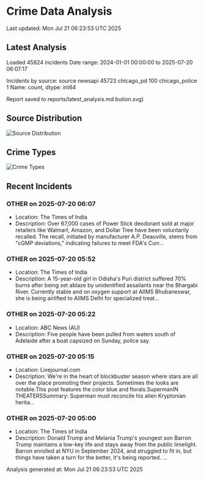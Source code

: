 # Crime Data Analysis
Last updated: Mon Jul 21 06:23:53 UTC 2025

## Latest Analysis

Loaded 45824 incidents
Date range: 2024-01-01 00:00:00 to 2025-07-20 06:07:17

Incidents by source:
source
newsapi           45723
chicago_pd          100
chicago_police        1
Name: count, dtype: int64

Report saved to reports/latest_analysis.md
bution.svg)

## Source Distribution
![Source Distribution](images/source_distribution.svg)

## Crime Types
![Crime Types](images/crime_types.svg)

## Recent Incidents

### OTHER on 2025-07-20 06:07
- Location: The Times of India
- Description: Over 67,000 cases of Power Stick deodorant sold at major retailers like Walmart, Amazon, and Dollar Tree have been voluntarily recalled. The recall, initiated by manufacturer A.P. Deauville, stems from "cGMP deviations," indicating failures to meet FDA's Curr…


### OTHER on 2025-07-20 05:52
- Location: The Times of India
- Description: A 15-year-old girl in Odisha's Puri district suffered 70% burns after being set ablaze by unidentified assailants near the Bhargabi River. Currently stable and on oxygen support at AIIMS Bhubaneswar, she is being airlifted to AIIMS Delhi for specialized treat…


### OTHER on 2025-07-20 05:22
- Location: ABC News (AU)
- Description: Five people have been pulled from waters south of Adelaide after a boat capsized on Sunday, police say.


### OTHER on 2025-07-20 05:15
- Location: Livejournal.com
- Description: We're in the heart of blockbuster season where stars are all over the place promoting their projects. Sometimes the looks are notable.This post features the color blue and florals.SupermanIN THEATERSSummary: Superman must reconcile his alien Kryptonian herita…


### OTHER on 2025-07-20 05:00
- Location: The Times of India
- Description: Donald Trump and Melania Trump's youngest son Barron Trump maintains a low-key life and stays away from the public limelight. Barron enrolled at NYU in September 2024, and struggled to fit in, but things have taken a turn for the better, it's being reported. …

Analysis generated at: Mon Jul 21 06:23:53 UTC 2025
